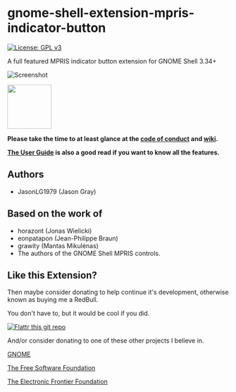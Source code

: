 # gnome-shell-extension-mpris-indicator-button
[![License: GPL v3](https://img.shields.io/badge/License-GPL%20v3-blue.svg)](https://www.gnu.org/licenses/gpl-3.0)

 A full featured MPRIS indicator button extension for GNOME Shell 3.34+

![Screenshot](https://github.com/JasonLG1979/gnome-shell-extensions-mpris-indicator-button/blob/master/data/Screenshot.png)

[<img src="https://github.com/JasonLG1979/gnome-shell-extensions-mpris-indicator-button/blob/master/data/get-it-on-ego.svg?sanitize=true" height="100">](https://extensions.gnome.org/extension/1379/mpris-indicator-button/)

<b>Please take the time to at least glance at the [code of conduct](https://github.com/JasonLG1979/gnome-shell-extensions-mpris-indicator-button/blob/master/CODE_OF_CONDUCT.md) and [wiki](https://github.com/JasonLG1979/gnome-shell-extensions-mpris-indicator-button/wiki).

[The User Guide](https://github.com/JasonLG1979/gnome-shell-extension-mpris-indicator-button/wiki/User-Guide) is also a good read if you want to know all the features.</b>
 
## Authors
* JasonLG1979 (Jason Gray)

## Based on the work of
* horazont (Jonas Wielicki)
* eonpatapon (Jean-Philippe Braun)
* grawity (Mantas Mikulėnas)
* The authors of the GNOME Shell MPRIS controls.

## Like this Extension?

Then maybe consider donating to help continue it's development, otherwise known as buying me a RedBull.

You don't have to, but it would be cool if you did.

[![Flattr this git repo](https://api.flattr.com/button/flattr-badge-large.png)](https://flattr.com/submit/auto?user_id=JasonLG1979&url=https://github.com/JasonLG1979/gnome-shell-extensions-mpris-indicator-button)

And/or consider donating to one of these other projects I believe in.

[GNOME](https://www.gnome.org/support-gnome/donate/)

[The Free Software Foundation](https://www.fsf.org/about/ways-to-donate/)

[The Electronic Frontier Foundation](https://supporters.eff.org/donate/)
